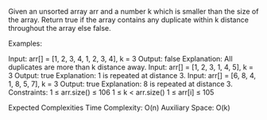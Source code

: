 Given an unsorted array arr and a number k which is smaller than the size of the array. Return true if the array contains any duplicate within k distance throughout the array else false.

Examples:

Input: arr[] = [1, 2, 3, 4, 1, 2, 3, 4], k = 3
Output: false
Explanation: All duplicates are more than k distance away.
Input: arr[] = [1, 2, 3, 1, 4, 5], k = 3
Output: true
Explanation: 1 is repeated at distance 3.
Input: arr[] = [6, 8, 4, 1, 8, 5, 7], k = 3
Output: true
Explanation: 8 is repeated at distance 3.
Constraints:
1 ≤ arr.size() ≤ 106
1 ≤ k < arr.size()
1 ≤ arr[i] ≤ 105

Expected Complexities
Time Complexity: O(n)
Auxiliary Space: O(k)